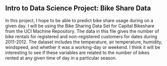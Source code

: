 ## **Intro to Data Science Project: Bike Share Data**
In this project, I hope to be able to predict bike share usage during on a given day.
I will be using the Bike Sharing Data Set for Capital Bikeshare from the UCI Machine Repository.
The data in this file gives the number of bike rentals for registered and non-registered customers for dates during 2011-2012.  The dataset includes the temperature, air temperature, humidity, windspeed, and whether it was a working-day or weekend.
I think it will be interesting to see if these variables are related to the number of bikes rented at any given time of day in a particular season.
